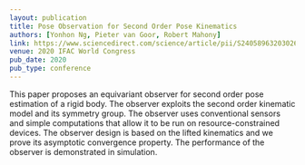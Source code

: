 ```yaml
---
layout: publication
title: Pose Observation for Second Order Pose Kinematics
authors: [Yonhon Ng, Pieter van Goor, Robert Mahony]
link: https://www.sciencedirect.com/science/article/pii/S2405896320302640
venue: 2020 IFAC World Congress
pub_date: 2020
pub_type: conference
---
```


This paper proposes an equivariant observer for second order pose estimation of a rigid body. The observer exploits the second order kinematic model and its symmetry group. The observer uses conventional sensors and simple computations that allow it to be run on resource-constrained devices. The observer design is based on the lifted kinematics and we prove its asymptotic convergence property. The performance of the observer is demonstrated in simulation.
